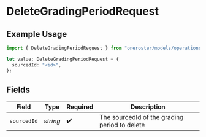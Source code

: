 # DeleteGradingPeriodRequest

## Example Usage

```typescript
import { DeleteGradingPeriodRequest } from "oneroster/models/operations";

let value: DeleteGradingPeriodRequest = {
  sourcedId: "<id>",
};
```

## Fields

| Field                                         | Type                                          | Required                                      | Description                                   |
| --------------------------------------------- | --------------------------------------------- | --------------------------------------------- | --------------------------------------------- |
| `sourcedId`                                   | *string*                                      | :heavy_check_mark:                            | The sourcedId of the grading period to delete |